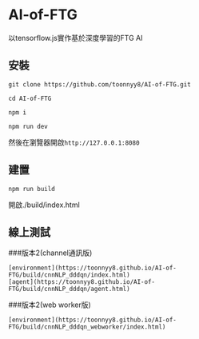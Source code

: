 # AI-of-FTG
以tensorflow.js實作基於深度學習的FTG AI

## 安裝
```
git clone https://github.com/toonnyy8/AI-of-FTG.git

cd AI-of-FTG

npm i

npm run dev
```

然後在瀏覽器開啟`http://127.0.0.1:8080`

## 建置
```
npm run build
```
開啟./build/index.html

## 線上測試

###版本2(channel通訊版)
```
[environment](https://toonnyy8.github.io/AI-of-FTG/build/cnnNLP_dddqn/index.html)
[agent](https://toonnyy8.github.io/AI-of-FTG/build/cnnNLP_dddqn/agent.html)
```

###版本2(web worker版)
```
[environment](https://toonnyy8.github.io/AI-of-FTG/build/cnnNLP_dddqn_webworker/index.html)
```